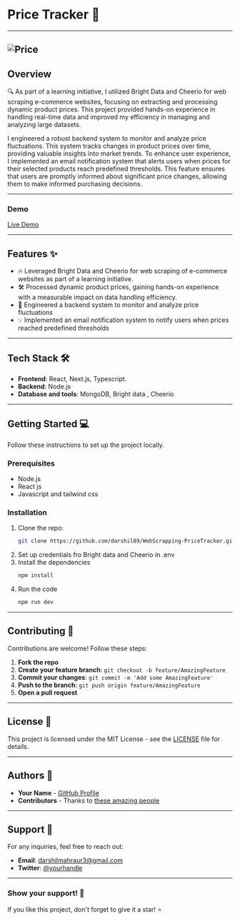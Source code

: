 # **Price Tracker** 🚀

---
![Price](https://i.giphy.com/media/v1.Y2lkPTc5MGI3NjExNXluNmdybW1mcmdoaHV2eXlzc2xjbTQ4N2JxYnM0M2RuaTJ5YWVxNiZlcD12MV9pbnRlcm5hbF9naWZfYnlfaWQmY3Q9Zw/1uXj5hl0EMj0Tfe8Ub/giphy.gif)
---

## **Overview**

🔍 As part of a learning initiative, I utilized Bright Data and Cheerio for web scraping e-commerce websites, focusing on extracting and processing dynamic product prices. This project provided hands-on experience in handling real-time data and improved my efficiency in managing and analyzing large datasets.

I engineered a robust backend system to monitor and analyze price fluctuations. This system tracks changes in product prices over time, providing valuable insights into market trends. To enhance user experience, I implemented an email notification system that alerts users when prices for their selected products reach predefined thresholds. This feature ensures that users are promptly informed about significant price changes, allowing them to make informed purchasing decisions.

---

### **Demo**

[Live Demo](https://scrape-web-with-darshil.vercel.app/)

---

## **Features** ✨

- 🔥 Leveraged Bright Data and Cheerio for web scraping of e-commerce websites as part of a learning initiative.
- 🛠️ Processed dynamic product prices, gaining hands-on experience with a measurable impact on data handling efficiency.
- 🚀 Engineered a backend system to monitor and analyze price fluctuations
- 💡 Implemented an email notification system to notify users when prices reached predefined thresholds

---

## **Tech Stack** 🛠️

- **Frontend**: React, Next.js, Typescript.
- **Backend**: Node.js
- **Database and tools**: MongoDB, Bright data , Cheerio

---

## **Getting Started** 💻

Follow these instructions to set up the project locally.

### **Prerequisites**

- Node.js
- React js
- Javascript and tailwind css

### **Installation**

1. Clone the repo:
   ```bash
   git clone https://github.com/darshil89/WebScrapping-PriceTracker.git
   ```
2. Set up credentials fro Bright data and Cheerio in .env
3. Install the dependencies
    ```bash
   npm install
   ```
4. Run the code
    ```bash
   npm run dev
   ```

---

## **Contributing** 🤝

Contributions are welcome! Follow these steps:

1. **Fork the repo**
2. **Create your feature branch**: `git checkout -b feature/AmazingFeature`
3. **Commit your changes**: `git commit -m 'Add some AmazingFeature'`
4. **Push to the branch**: `git push origin feature/AmazingFeature`
5. **Open a pull request**

---

## **License** 📝

This project is licensed under the MIT License - see the [LICENSE](LICENSE) file for details.

---

## **Authors** 👥

- **Your Name** - [GitHub Profile](https://github.com/darshil89)
- **Contributors** - Thanks to [these amazing people](https://github.com/darshil89/WebScrapping-PriceTracker/contributors)

---


## **Support** 💬

For any inquiries, feel free to reach out:

- **Email**: darshilmahraur3@gmail.com
- **Twitter**: [@yourhandle](https://x.com/DMahraur?t=vJsxXpuPpqOON9kH4Tr8jw&s=09)

---

### **Show your support!** 🌟

If you like this project, don't forget to give it a star! ⭐

